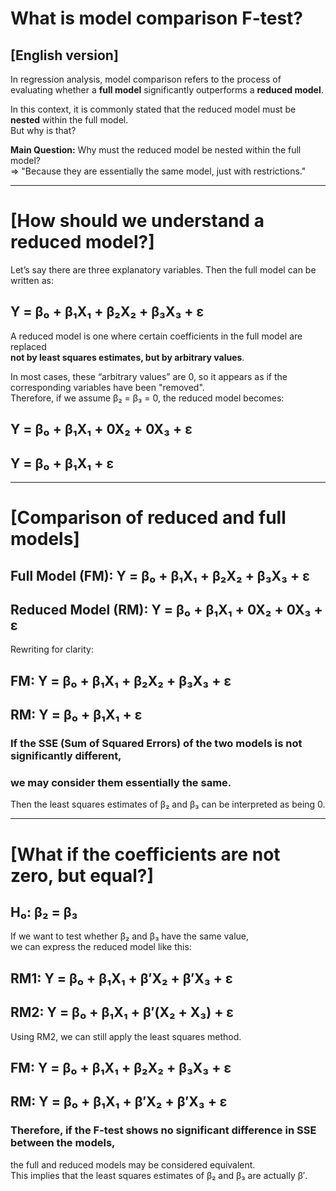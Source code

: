 # What is model comparison F-test?

[English version]  
---  
In regression analysis, model comparison refers to the process of evaluating whether a **full model** significantly outperforms a **reduced model**.

In this context, it is commonly stated that the reduced model must be **nested** within the full model.  
But why is that?

**Main Question:** Why must the reduced model be nested within the full model?  
=> "Because they are essentially the same model, just with restrictions."

---

# [How should we understand a reduced model?]

Let’s say there are three explanatory variables. Then the full model can be written as:

## Y = β₀ + β₁X₁ + β₂X₂ + β₃X₃ + ε

A reduced model is one where certain coefficients in the full model are replaced  
**not by least squares estimates, but by arbitrary values**.

In most cases, these “arbitrary values” are 0, so it appears as if the corresponding variables have been "removed".  
Therefore, if we assume β₂ = β₃ = 0, the reduced model becomes:

## Y = β₀ + β₁X₁ + 0X₂ + 0X₃ + ε  
## Y = β₀ + β₁X₁ + ε

---

# [Comparison of reduced and full models]

## Full Model (FM): Y = β₀ + β₁X₁ + β₂X₂ + β₃X₃ + ε  
## Reduced Model (RM): Y = β₀ + β₁X₁ + 0X₂ + 0X₃ + ε

Rewriting for clarity:

## FM: Y = β₀ + β₁X₁ + β₂X₂ + β₃X₃ + ε  
## RM: Y = β₀ + β₁X₁ + ε

### If the SSE (Sum of Squared Errors) of the two models is not significantly different,  
### we may consider them essentially the same.  
Then the least squares estimates of β₂ and β₃ can be interpreted as being 0.

---

# [What if the coefficients are not zero, but equal?]

## H₀: β₂ = β₃

If we want to test whether β₂ and β₃ have the same value,  
we can express the reduced model like this:

## RM1: Y = β₀ + β₁X₁ + β′X₂ + β′X₃ + ε  
## RM2: Y = β₀ + β₁X₁ + β′(X₂ + X₃) + ε

Using RM2, we can still apply the least squares method.

## FM: Y = β₀ + β₁X₁ + β₂X₂ + β₃X₃ + ε  
## RM: Y = β₀ + β₁X₁ + β′X₂ + β′X₃ + ε

### Therefore, if the F-test shows no significant difference in SSE between the models,  
the full and reduced models may be considered equivalent.  
This implies that the least squares estimates of β₂ and β₃ are actually β′.
